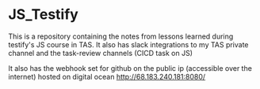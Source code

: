 # JS_Testify

This is a repository containing the notes from lessons learned during testify's JS course in TAS.
It also has slack integrations to my TAS private channel and the task-review channels (CICD task on JS)

It also has the webhook set for github on the public ip (accessible over the internet) hosted on digital ocean http://68.183.240.181:8080/
